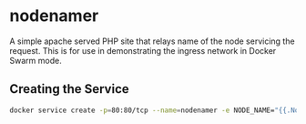 # nodenamer
A simple apache served PHP site that relays name of the node servicing the request. This is for use in demonstrating the ingress network in Docker Swarm mode.

## Creating the Service
```sh
docker service create -p=80:80/tcp --name=nodenamer -e NODE_NAME="{{.Node.Hostname}}" lrakai/nodenamer
``` 